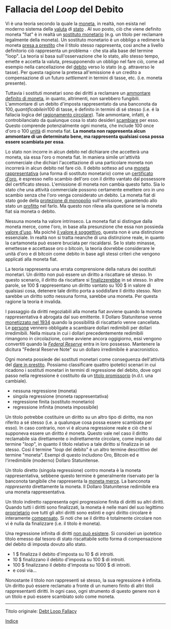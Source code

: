 # Fallacia del _Loop_ del Debito



Vi è una teoria secondo la quale la [moneta](ch005-money-taxonomy.md), in realtà, non esista nel moderno sistema della [valuta](https://it.wikipedia.org/wiki/Valuta) di [stato](ch101-glossary.md#stato) . Al suo posto, ciò che viene definito moneta "fiat" è in realtà un [sostituto monetario](https://wiki.mises.org/wiki/Money_substitutes) (e.g. un titolo per reclamare legalmente della moneta). Un sostituto monetario è un obbligo a redimere la moneta [presa a prestito](ch101-glossary.md#prendere-a-prestito) che il titolo stesso rappresenta, così anche a livello definitorio ciò rappresenta un problema - che sta alla base del termine "loop". La teoria si basa sull'osservazione che lo stato, allo stesso tempo, emette e accetta la valuta, presupponendo un obbligo nel fare ciò, come ad esempio nella cancellazione del [debito](ch101-glossary.md#dare-in-prestito-investire) verso lo stato (e.g. attraverso le tasse). Per questa ragione la pretesa all'emissione è un credito a compensazione di un futuro _settlement_ in termini di tasse, etc. (i.e. moneta presente).

Tuttavia i sostituti monetari sono dei diritti a reclamare un [ammontare definito di moneta](https://wiki.mises.org/wiki/Money_substitutes#Nature), in quanto, altrimenti, non sarebbero fungibili. L'ammontare di un debito d'imposta rappresentato da una banconota da 100$, quantificabile in 100$ di tasse, è definito in termini di sé stesso (i.e. é la fallacia logica del [ragionamento circolare](https://it.wikipedia.org/wiki/Diallele)). Tale ammontare, infatti, è controbilanciato da qualunque cosa lo stato desideri [scambiare](ch101-glossary.md#scambio) per esso. Questo comprende potenzialmente ogni moneta, che include 100 once d'oro o 100 [unità](ch101-glossary.md#unità) di moneta fiat. **La moneta non rappresenta alcun ammontare di un determinato bene, ma rappresenta qualsiasi cosa possa essere scambiata per essa**.

Lo stato non incorre in alcun debito nel dichiarare che accetterà una moneta, sia essa l'oro o moneta fiat. In maniera simile un'attività commerciale che dichiari l'accettazione di una particolare moneta non incorrerà in alcun debito nel fare ciò. Il debito sotteso ad una [moneta rappresentativa](https://en.wikipedia.org/wiki/Representative_money) (una forma di sostituto monetario) come un [certificato d'oro](), è espresso nello scambio dell'oro con il diritto vantato dal possessore del certificato stesso. L'emissione di moneta non cambia questo fatto. Sia lo stato che una attività commerciale possono certamente emettere oro in uno scambio senza che l'oro venga considerato un debito. La moneta fiat di stato gode della [protezione di monopolio](https://it.wikipedia.org/wiki/Contraffazione) sull'emissione, garantendo allo stato un [profitto](https://it.wikipedia.org/wiki/Signoraggio) nel farlo. Ma questo non rileva alla questione se la moneta fiat sia moneta o debito.

Nessuna moneta ha valore intrinseco. La moneta fiat si distingue dalla moneta merce, come l'oro, in base alla presunzione che essa non possieda [valore d'uso](https://en.wikipedia.org/wiki/Use_value). Ma poiché [il valore è soggettivo](https://en.wikipedia.org/wiki/Subjective_theory_of_value), questa non è una distinzione essenziale. In realtà non si tratta neanche di una distinzione reale, in quanto la cartamoneta può essere bruciata per riscaldarsi. Se lo stato minasse, emettesse e accettasse oro o bitcoin, la teoria dovrebbe considerare le unità d'oro e di bitcoin come debito in base agli stessi criteri che vengono applicati alla moneta fiat.

La teoria rappresenta una errata comprensione della natura dei sostituti monetari. Un diritto non può essere un diritto a riscattare sé stesso. In questo scenario, il diritto da riscattare si [finalizzerebbe](https://it.wikipedia.org/wiki/Compensazione_(finanza)) in sé stesso. In altre parole, se 100 $ rappresentano un diritto vantato su 100 $ in valore di qualsiasi cosa, detenere tale diritto porta a soddisfare il diritto stesso. Non sarebbe un diritto sotto nessuna forma, sarebbe una moneta. Per questa ragione la teoria è invalida.

I passaggio da diritti negoziabili alla moneta fiat avviene quando la moneta rappresentativa è abrogata dal suo emittente. Il Dollaro Statunitense venne [monetizzato nel 1934](https://en.wikipedia.org/wiki/Gold_Reserve_Act) quando la possibilità di riscattarlo venne cancellata. Le [persone](ch101-glossary.md#persona) vennero obbligate a scambiare dollari redimibili per dollari irredimibili. Nella misura in cui i dollari precedentemente redimibili rimangono in circolazione, come avviene ancora oggigiorno, essi vengono convertiti quando la [_Federal Reserve_](encountered) entra in loro possesso. Mantenere la dicitura "Federal Reserve Note" su un dollaro irredimibile è anacronistico.

Ogni moneta possiede dei sostituti monetari come conseguenza dell'attività del [dare in prestito](ch046-credit-expansion-fallacy.md). Possiamo classificare quattro ipotetici scenari in cui ricadono i sostituti monetari in termini di regressione del debito, dove ogni passo nella regressione è costituito da un [titolo promissorio](https://it.wikipedia.org/wiki/Cambiale) (n.d.t. una cambiale).

* nessuna regressione (moneta)
* singola regressione (moneta rappresentativa)
* regressione finita (sostituto monetario)
* regressione infinita (moneta impossibile)

Un titolo potrebbe costituire un diritto su un altro tipo di diritto, ma non riferito a sé stesso (i.e. a qualunque cosa possa essere scambiata per esso). In caso contrario, non vi è alcuna regressione reale e ciò che si supponeva essere un diritto _è_ moneta. Questo vale nel caso il diritto reclamabile sia direttamente o indirettamente circolare, come implicato dal termine "_loop_", in quanto il titolo relativo a tale diritto si finalizza in sé stesso. Così il termine "_loop_ del debito" è un altro termine descrittivo del termine "moneta". Esempi di questo includono Oro, Bitcoin ed e l'irredimibile (moderno) Dollaro Statunitense.

Un titolo diretto (singola regressione) contro moneta è la moneta rappresentativa, sebbene questo termine è generalmente riservato per la banconota tangibile che rappresenta la [moneta merce](https://it.wikipedia.org/wiki/Moneta_merce). La banconota _rappresenta_ direttamente la moneta. Il Dollaro Statunitense redimibile era una moneta rappresentativa.

Un titolo indiretto rappresenta ogni progressione finita di diritti su altri diritti. Quando tutti i diritti sono finalizzati, la moneta è nelle mani del suo legittimo [proprietario](ch101-glossary.md#proprietario) ove tutti gli altri diritti sono estinti e ogni diritto circolare è interamente [compensato](https://it.wikipedia.org/wiki/Compensazione). Si noti che se il diritto è totalmente circolare non vi è nulla da finalizzare (i.e. il titolo è moneta).

Una regressione infinita di diritti [non può esistere](https://it.wikipedia.org/wiki/Ogni_tartaruga_poggia_su_un%27altra_tartaruga). Si consideri un ipotetico titolo emesso dal tesoro di stato riscattabile sotto forma di compensazione del debito di imposta dovuto allo stato.

* 1 $ finalizza il debito d'imposta su 10 $ di introiti.
* 10 $ finalizzano il debito d'imposta su 100 $ di introiti.
* 100 $ finalizzano il debito d'imposta su 1000 $ di introiti.
* e così via...

Nonostante il titolo non rappresenti sé stesso, la sua regressione è infinita. Un diritto può essere reclamato a fronte di un numero finito di altri titoli rappresentanti diritti. In ogni caso, ogni strumento di questo genere non è un titolo e può essere scambiato solo come moneta.

---------
Titolo originale: [Debt Loop Fallacy](https://github.com/libbitcoin/libbitcoin-system/wiki/Debt-Loop-Fallacy)

[Indice](/README.md)